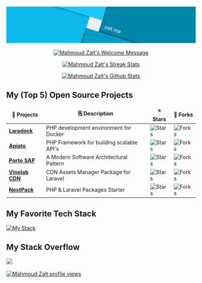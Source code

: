 <!-- Banner Image Section -->
<p align="center">
	<a href="http://zalt.me">
		<img alt="Mahmoud Zalt's Banner"
			 src="https://github.com/Mahmoudz/Mahmoudz/blob/main/static/images/zalt-banner.png">
	</a>
</p>

<!-- Welcome Message Section -->
<p align="center">
	<a href="http://zalt.me">
		<img alt="Mahmoud Zalt's Welcome Message"
			 src="https://readme-typing-svg.herokuapp.com/?lines=Welcome+to+Mahmoudz+GitHub+page+:)&center=true&width=450&height=55">
	</a>
</p>

<!-- Streak Stats Section -->
<p align="center">
	<a href="http://zalt.me">
		<img alt="Mahmoud Zalt's Streak Stats"
			 src="https://github-readme-streak-stats.herokuapp.com/?user=mahmoudz&theme=black-ice&hide_border=true&stroke=0000&background=0D1117&ring=60D9FA&fire=60D9FA&currStreakLabel=60D9FA"/>
	</a>
</p>

<!-- GitHub Stats Section -->
<p align="center">
	<a href="http://zalt.me">
		<img alt="Mahmoud Zalt's Github Stats"
			 src="https://denvercoder1-github-readme-stats.vercel.app/api?username=mahmoudz&show_icons=true&count_private=true&theme=react&hide_border=true&bg_color=0D1117"/>
	</a>
</p>

<!-- My Open Source Projects Section -->
## My (Top 5) Open Source Projects

<table>
  <thead align="center">
    <tr border: none;>
      <td><b>🎁 Projects</b></td>
      <td><b>🗒️ Description</b></td>
      <td><b>⭐ Stars</b></td>
      <td><b>🍴 Forks</b></td>
    </tr>
  </thead>
  <tbody>
    <tr>
      <td><a href="https://github.com/laradock/laradock"><b>Laradock</b></a></td>
      <td>PHP development environment for Docker</td>
      <td><img alt="Stars" src="https://img.shields.io/github/stars/laradock/laradock?style=flat-square&color=60d9fa"/></td>
      <td><img alt="Forks" src="https://img.shields.io/github/forks/laradock/laradock?style=flat-square&color=60d9fa"/></td>
    </tr>
    <tr>
      <td><a href="https://github.com/apiato/apiato"><b>Apiato</b></a></td>
      <td>PHP Framework for building scalable API's</td>
      <td><img alt="Stars" src="https://img.shields.io/github/stars/apiato/apiato?style=flat-square&color=60d9fa"/></td>
      <td><img alt="Forks" src="https://img.shields.io/github/forks/apiato/apiato?style=flat-square&color=60d9fa"/></td>
    </tr>
    <tr>
      <td><a href="https://github.com/Mahmoudz/Porto"><b>Porto SAP</b></a></td>
      <td>A Modern Software Architectural Pattern</td>
      <td><img alt="Stars" src="https://img.shields.io/github/stars/Mahmoudz/Porto?style=flat-square&color=60d9fa"/></td>
      <td><img alt="Forks" src="https://img.shields.io/github/forks/Mahmoudz/Porto?style=flat-square&color=60d9fa"/></td>
    </tr>
    <tr>
      <td><a href="https://github.com/Vinelab/cdn"><b>Vinelab CDN</b></a></td>
      <td>CDN Assets Manager Package for Laravel</td>
      <td><img alt="Stars" src="https://img.shields.io/github/stars/Vinelab/cdn?style=flat-square&color=60d9fa"/></td>
      <td><img alt="Forks" src="https://img.shields.io/github/forks/Vinelab/cdn?style=flat-square&color=60d9fa"/></td>
    </tr>
    <tr>
      <td><a href="https://github.com/nextpack/nextpack"><b>NextPack</b></a></td>
      <td>PHP & Laravel Packages Starter</td>
      <td><img alt="Stars" src="https://img.shields.io/github/stars/nextpack/nextpack?style=flat-square&color=60d9fa"/></td>
      <td><img alt="Forks" src="https://img.shields.io/github/forks/nextpack/nextpack?style=flat-square&color=60d9fa"/></td>
    </tr>
<!--     <tr>
      <td><a href="https://github.com/Mahmoudz/fyber-php-sdk"><b>Fyber SDK</b></a></td>
      <td>PHP SDK for the Fyber.com API</td>
      <td><img alt="Stars" src="https://img.shields.io/github/stars/Mahmoudz/fyber-php-sdk?style=flat-square&color=60d9fa"/></td>
      <td><img alt="Forks" src="https://img.shields.io/github/forks/Mahmoudz/fyber-php-sdk?style=flat-square&color=60d9fa"/></td>
    </tr> -->
  </tbody>
</table>

<!-- My Tech Stack Section -->
## My Favorite Tech Stack

[![My Stack](https://img.shields.io/badge/StackShare-My_Tech_Stack-cyan)](https://stackshare.io/Mahmoudz/web-stack)

<!-- Stack Overflow Section -->
## My Stack Overflow

<a href="https://stackoverflow.com/users/2538791/mahmoud-zalt">
  <img src="https://github-readme-stackoverflow.vercel.app/?userID=2538791&theme=dark" height="250">
</a>

<!-- Contact Info Section -->
<!-- 
## Let's connect
<a href="https://twitter.com/Mahmoud_Zalt" target="blank"><img align="center" src="https://raw.githubusercontent.com/github/explore/main/topics/twitter/twitter.png" alt="Mahmoud Zalt" height="80" width="80" /></a>
 -->

[![Mahmoud Zalt profile views](https://u8views.com/api/v1/github/profiles/1983984/views/day-week-month-total-count.svg)](https://u8views.com/github/Mahmoudz)
